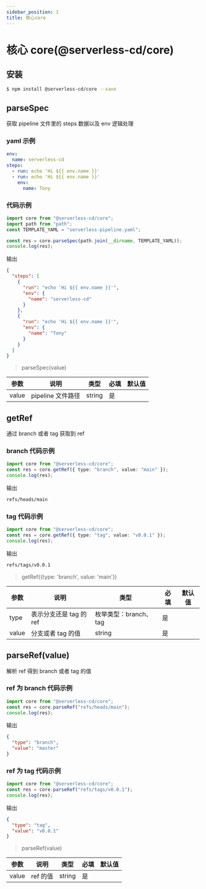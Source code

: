 ```yaml
---
sidebar_position: 1
title: 核心core
---
```


# 核心 core(@serverless-cd/core)

## 安装

```bash
$ npm install @serverless-cd/core --save
```

## parseSpec

获取 pipeline 文件里的 steps 数据以及 env 逻辑处理

### yaml 示例

```yaml
env:
  name: serverless-cd
steps:
  - run: echo 'Hi ${{ env.name }}'
  - run: echo 'Hi ${{ env.name }}'
    env:
      name: Tony
```

### 代码示例

```ts
import core from "@serverless-cd/core";
import path from "path";
const TEMPLATE_YAML = "serverless-pipeline.yaml";

const res = core.parseSpec(path.join(__dirname, TEMPLATE_YAML));
console.log(res);
```

输出

```json
{
  "steps": [
    {
      "run": "echo 'Hi ${{ env.name }}'",
      "env": {
        "name": "serverless-cd"
      }
    },
    {
      "run": "echo 'Hi ${{ env.name }}'",
      "env": {
        "name": "Tony"
      }
    }
  ]
}
```

> parseSpec(value)

| 参数  | 说明              | 类型   | 必填 | 默认值 |
| ----- | ----------------- | ------ | ---- | ------ |
| value | pipeline 文件路径 | string | 是   |        |

## getRef

通过 branch 或者 tag 获取到 ref

### branch 代码示例

```ts
import core from "@serverless-cd/core";
const res = core.getRef({ type: "branch", value: "main" });
console.log(res);
```

输出

```txt
refs/heads/main
```

### tag 代码示例

```ts
import core from "@serverless-cd/core";
const res = core.getRef({ type: "tag", value: "v0.0.1" });
console.log(res);
```

输出

```txt
refs/tags/v0.0.1
```

> getRef({type: 'branch', value: 'main'})

| 参数  | 说明                    | 类型                  | 必填 | 默认值 |
| ----- | ----------------------- | --------------------- | ---- | ------ |
| type  | 表示分支还是 tag 的 ref | 枚举类型：branch、tag | 是   |        |
| value | 分支或者 tag 的值       | string                | 是   |        |

## parseRef(value)

解析 ref 得到 branch 或者 tag 的值

### ref 为 branch 代码示例

```ts
import core from "@serverless-cd/core";
const res = core.parseRef("refs/heads/main");
console.log(res);
```

输出

```json
{
  "type": "branch",
  "value": "master"
}
```

### ref 为 tag 代码示例

```ts
import core from "@serverless-cd/core";
const res = core.parseRef("refs/tags/v0.0.1");
console.log(res);
```

输出

```json
{
  "type": "tag",
  "value": "v0.0.1"
}
```

> parseRef(value)

| 参数  | 说明     | 类型   | 必填 | 默认值 |
| ----- | -------- | ------ | ---- | ------ |
| value | ref 的值 | string | 是   |        |
